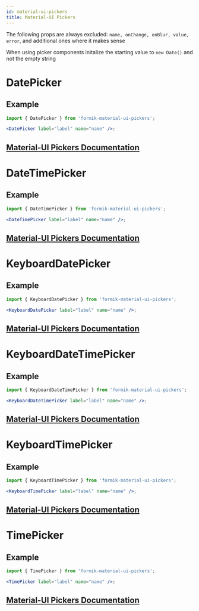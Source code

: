 ```yaml
---
id: material-ui-pickers
title: Material-UI Pickers
---
```


The following props are always excluded: `name, onChange, onBlur, value, error`, and additional ones where it makes sense

When using picker components initalize the starting value to `new Date()` and not the empty string

# DatePicker

## Example

```jsx
import { DatePicker } from 'formik-material-ui-pickers';

<DatePicker label="label" name="name" />;
```

## [Material-UI Pickers Documentation](https://material-ui-pickers.dev/api/DatePicker)

# DateTimePicker

## Example

```jsx
import { DateTimePicker } from 'formik-material-ui-pickers';

<DateTimePicker label="label" name="name" />;
```

## [Material-UI Pickers Documentation](https://material-ui-pickers.dev/api/DateTimePicker)

# KeyboardDatePicker

## Example

```jsx
import { KeyboardDatePicker } from 'formik-material-ui-pickers';

<KeyboardDatePicker label="label" name="name" />;
```

## [Material-UI Pickers Documentation](https://material-ui-pickers.dev/api/KeyboardDatePicker)

# KeyboardDateTimePicker

## Example

```jsx
import { KeyboardDateTimePicker } from 'formik-material-ui-pickers';

<KeyboardDateTimePicker label="label" name="name" />;
```

## [Material-UI Pickers Documentation](https://material-ui-pickers.dev/api/KeyboardDateTimePicker)

# KeyboardTimePicker

## Example

```jsx
import { KeyboardTimePicker } from 'formik-material-ui-pickers';

<KeyboardTimePicker label="label" name="name" />;
```

## [Material-UI Pickers Documentation](https://material-ui-pickers.dev/api/KeyboardTimePicker)

# TimePicker

## Example

```jsx
import { TimePicker } from 'formik-material-ui-pickers';

<TimePicker label="label" name="name" />;
```

## [Material-UI Pickers Documentation](https://material-ui-pickers.dev/api/TimePicker)
